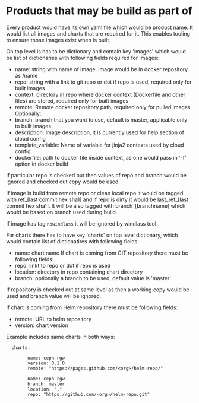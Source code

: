# Products that may be build as part of <dev-env>

Every product would have its own yaml file which would be
product name. It would list all images and charts that
are required for it. This enables tooling to ensure
those images exist when <dev-env> is built.

On top level is has to be dictionary and contain key 'images'
which would be list of dictionaries with following fields required
for images:

 - name: string with name of image, image would be in <remote> docker repository as <remote>/name
 - repo: string with a link to git repo or dot if <dev-env> repo is used, required only for built images
 - context: directory in repo where docker context (Dockerfile and other files) are stored, required only for built images
 - remote: Remote docker repository path, required only for pulled images
Optionally:
 - branch: branch that you want to use, default is master, applicable only to built images
 - description: Image description, it is currently used for help section of cloud config
 - template_variable: Name of variable for jinja2 contexts used by cloud config
 - dockerfile: path to docker file inside context, as one would pass in '-f' option in docker build

If particular repo is checked out then values of repo and branch would be
ignored and checked out copy would be used.

If image is build from remote repo or clean local repo it would be
tagged with ref\_[last commit hex sha1] and if repo is dirty it
would be last\_ref\_[last commit hex sha1]. It will be also tagged
with branch\_[branchname] which would be based on branch used
during build.

If image has tag `nowindlass` it will be ignored by windlass tool.

For charts there has to have key 'charts' on top level dictionary, which would
contain list of dictionatires with following fields:

- name: chart name
If chart is coming from GIT repository there must be following fields:
- repo: linkt to repo or dot if <dev-env> repo is used
- location: directory in repo containing chart directory
- branch: optionally a branch to be used, default value is 'master'

If repository is checked out at same level as <dev-env> then a working
copy would be used and branch value will be ignored.

If chart is coming from Helm repository there must be following fields:

 - remote: URL to helm repository
 - version: chart version

Example includes same charts in both ways:

      charts:

          - name: ceph-rgw
            version: 0.1.0
            remote: "https://pages.github.com/<org>/helm-repo/"

          - name: ceph-rgw
            branch: master
            location: "."
            repo: "https://github.com/<org>/helm-repo.git"

